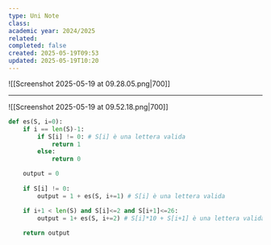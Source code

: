 ```yaml
---
type: Uni Note
class: 
academic year: 2024/2025
related: 
completed: false
created: 2025-05-19T09:53
updated: 2025-05-19T10:20
---
```


![[Screenshot 2025-05-19 at 09.28.05.png|700]]


---

![[Screenshot 2025-05-19 at 09.52.18.png|700]]

```python
def es(S, i=0):
	if i == len(S)-1:
		if S[i] != 0: # S[i] è una lettera valida
			return 1
		else:
			return 0

	output = 0
	
	if S[i] != 0: 
		output = 1 + es(S, i+=1) # S[i] è una lettera valida

	if i+1 < len(S) and S[i]<=2 and S[i+1]<=26:
		output = 1+ es(S, i+=2) # S[i]*10 + S[i+1] è una lettera valida
			
	return output
```